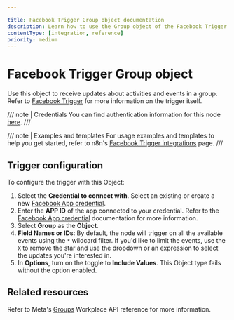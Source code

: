 ```yaml
---

title: Facebook Trigger Group object documentation
description: Learn how to use the Group object of the Facebook Trigger node in n8n. Follow technical documentation to integrate the Facebook Trigger node's Group object into your workflows.
contentType: [integration, reference]
priority: medium
---
```


# Facebook Trigger Group object

Use this object to receive updates about activities and events in a group. Refer to [Facebook Trigger](/integrations/builtin/trigger-nodes/n8n-nodes-base.facebooktrigger/index.md) for more information on the trigger itself.

/// note | Credentials
You can find authentication information for this node [here](/integrations/builtin/credentials/facebookapp.md).
///

///  note  | Examples and templates
For usage examples and templates to help you get started, refer to n8n's [Facebook Trigger integrations](https://n8n.io/integrations/facebook-trigger/) page.
///

## Trigger configuration

To configure the trigger with this Object:

1. Select the **Credential to connect with**. Select an existing or create a new [Facebook App credential](/integrations/builtin/credentials/facebookapp.md).
1. Enter the **APP ID** of the app connected to your credential. Refer to the [Facebook App credential](/integrations/builtin/credentials/facebookapp.md) documentation for more information.
1. Select **Group** as the **Object**.
1. **Field Names or IDs**: By default, the node will trigger on all the available events using the `*` wildcard filter. If you'd like to limit the events, use the `X` to remove the star and use the dropdown or an expression to select the updates you're interested in.
1. In **Options**, turn on the toggle to **Include Values**. This Object type fails without the option enabled.

## Related resources

Refer to Meta's [Groups](https://developers.facebook.com/docs/workplace/reference/webhooks/#groups) Workplace API reference for more information.
